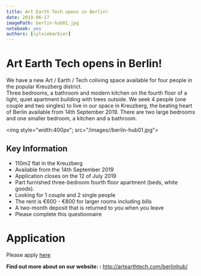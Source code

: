 ```yaml
---
title: Art Earth Tech opens in Berlin!
date: 2019-06-17
imagePath: berlin-hub01.jpg
notebook: yes
authors: [sylviebarbier]
---
```



# Art Earth Tech opens in Berlin!

We have a new Art / Earth / Tech coliving space available for four people in the popular Kreuzberg district.  
Three bedrooms, a bathroom and modern kitchen on the fourth floor of a light, quiet apartment building with trees outside.
We seek 4 people (one couple and two singles) to live in our space in Kreuzberg, the beating heart of Berlin available from 14th September 2019.  There are two large bedrooms and one smaller bedroom, a kitchen and a bathroom.

<img style="width:400px"; src="/images//berlin-hub01.jpg">


## Key Information
- 110m2 flat in the Kreuzberg
- Available from the 14th September 2019
- Application closes on the 12 of July 2019
- Part furnished three-bedroom fourth floor apartment (beds, white goods).
- Looking for 1 couple and 2 single people
- The rent is €600 - €800 for larger rooms including bills  
- A two-month deposit that is returned to you when you leave
- Please complete this questionnaire

# Application

Please apply [here]

[here]:https://docs.google.com/forms/d/1jNUUlWj5UVqceQnEjKh74eIxWN7aXreeGU4Q79Lihio/edit


**Find out more about on our website: :** http://artearthtech.com/berlinhub/
